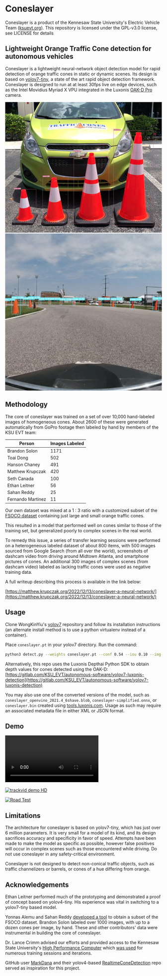 # Coneslayer

Coneslayer is a product of the Kennesaw State University's Electric Vehicle Team ([ksuevt.org](https://ksuevt.org)). This repository is licensed under the GPL-v3.0 license, see LICENSE for details

## Lightweight Orange Traffic Cone detection for autonomous vehicles

Coneslayer is a lightweight neural-network object detection model for rapid detection of orange traffic cones in static or dynamic scenes. Its design is based on [yolov7-tiny](https://github.com/WongKinYiu/yolov7/), a state of the art rapid object detection framework. Coneslayer is designed to run at at least 30fps live on edge devices, such as the Intel Movidius Myriad X VPU integrated in the Luxonis [OAK-D Pro](https://shop.luxonis.com/products/oak-d-pro) camera.

<img width="640" alt="Image of four orange traffic cones of varying height in the foreground. All have a confidence score of 0.90 or above" src="./assets/86.jpeg">

<img width="640" alt="Animated GIF of Coneslayer object detections from racetrack footage" src="./assets/trackvid_inference_highlight.gif">

## Methodology

The core of coneslayer was trained on a set of over 10,000 hand-labeled images of homogeneous cones. About 2600 of these were generated automatically from GoPro footage then labeled by hand by members of the KSU EVT team:


| Person            | Images Labeled |
|-------------------|----------------|
| Brandon Solon     | 1171           |
| Toai Dong         | 502            |
| Hanson Chaney     | 491            |
| Matthew Krupczak  | 420            |
| Seth Canada       | 100            |
| Ethan Leitner     | 56             |
| Sahan Reddy       | 25             |
| Fernando Martinez | 11             |


Our own dataset was mixed at a 1 : 3 ratio with a customized subset of the [FSOCO dataset](https://www.fsoco-dataset.com/) containing just large and small orange traffic cones.

This resulted in a model that performed well on cones similar to those of the training set, but generalized poorly to complex scenes in the real world.

To remedy this issue, a series of transfer learning sessions were performed on a heterogeneous labeled dataset of about 800 items, with 500 images sourced from Google Search (from all over the world), screenshots of dashcam video from driving around Midtown Atlanta, and smartphone pictures of cones. An additional 300 images of complex scenes (from dashcam video) labeled as lacking traffic cones were used as negative training data.

A full writeup describing this process is available in the link below:

[https://matthew.krupczak.org/2022/12/13/coneslayer-a-neural-network/](https://matthew.krupczak.org/2022/12/13/coneslayer-a-neural-network/)

## Usage

Clone WongKinYiu's [yolov7](https://github.com/WongKinYiu/yolov7/) repository and follow its installation instructions (an alternate install method is to use a python virtualenv instead of a container).

Place `coneslayer.pt` in your yolov7 directory. Run the command:
```bash
python3 detect.py --weights coneslayer.pt --conf 0.54 --iou 0.10 --img-size 416 --source ~/Path/To/Images
```

Alternatively, this repo uses the Luxonis Depthai Python SDK to obtain depth values for cones detected using the OAK-D:
[https://gitlab.com/KSU_EVT/autonomous-software/yolov7-luxonis-detection](https://gitlab.com/KSU_EVT/autonomous-software/yolov7-luxonis-detection)


You may also use one of the converted versions of the model, such as `coneslayer_openvino_2021.4_6shave.blob`, `coneslayer-simplified.onnx`, or `coneslayer.bin` created using [tools.luxonis.com](https://tools.luxonis.com). Usage as such may require an associated metadata file in either XML or JSON format.

## Demo

![trackvid demo compressed](./assets/trackvid_inference_demo.mp4)

[![trackvid demo HD](https://img.youtube.com/vi/87J-y9KwT_8/maxresdefault.jpg)](https://youtu.be/87J-y9KwT_8)

[![Road Test](https://img.youtube.com/vi/_5hygGPGBY8/maxresdefault.jpg)](https://youtu.be/_5hygGPGBY8)

## Limitations

The architecture for coneslayer is based on yolov7-tiny, which has just over 6 million parameters. It is very small for a model of its kind, and its design sacrifices accuracy and specificity in favor of speed. Attempts have been made to make the model as specific as possible, however false positives will occur in complex scenes such as those encountered while driving. Do not use coneslayer in any safety-critical environment.

Coneslayer is not designed to detect non-conical traffic objects, such as traffic channelizers or barrels, or cones of a hue differing from orange.

## Acknowledgements

Ethan Leitner performed much of the prototyping and demonstrated a proof of concept based on yolov4-tiny. His experience was vital in switching to a yolov7-tiny based model.

Yonnas Alemu and Sahan Reddy [developed a tool](https://gitlab.com/KSU_EVT/autonomous-software/get-orange-cones) to obtain a subset of the FSOCO dataset. Brandon Solon labeled over 1000 images, with up to a dozen cones per image, by hand. These and other contributors' data were instrumental in building the core of coneslayer.

Dr. Lance Crimm advised our efforts and provided access to the Kennesaw State University's [High Performance Computer](https://research.kennesaw.edu/computing/index.php) which [was used](https://gitlab.com/KSU_EVT/autonomous-software/hpc_training_setup/) for numerous training sessions and iterations.

GitHub user [MarkDana](https://github.com/MarkDana) and their yolov4-based [RealtimeConeDetection](https://github.com/MarkDana/RealtimeConeDetection) repo served as inspiration for this project.
